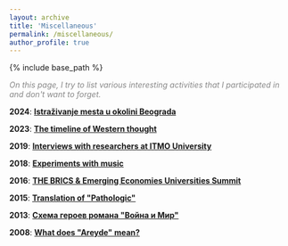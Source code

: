 ```yaml
---
layout: archive
title: 'Miscellaneous'
permalink: /miscellaneous/
author_profile: true
---
```


{% include base_path %}

<p style="color:#888888;"><i>On this page, I try to list various interesting activities that I participated in and don't want to forget.</i></p>

<b>2024</b>: <b><a href="https://areyde.com/western_thought/">Istraživanje mesta u okolini Beograda</a></b>

<b>2023</b>: <b><a href="https://areyde.com/western_thought/">The timeline of Western thought</a></b>

<b>2019</b>: <b><a href="https://areyde.com/interviews/">Interviews with researchers at ITMO University</a></b>

<b>2018</b>: <b><a href="https://areyde.com/music/">Experiments with music</a></b>

<b>2016</b>: <b><a href="https://areyde.com/brics/">THE BRICS & Emerging Economies Universities Summit</a></b>

<b>2015</b>: <b><a href="https://areyde.com/pathologic/">Translation of "Pathologic"</a></b>

<b>2013</b>: <b><a href="https://areyde.com/war_and_peace/">Схема героев романа "Война и Мир"</a></b>

<b>2008</b>: <b><a href="https://areyde.com/areyde/">What does "Areyde" mean?</a></b>